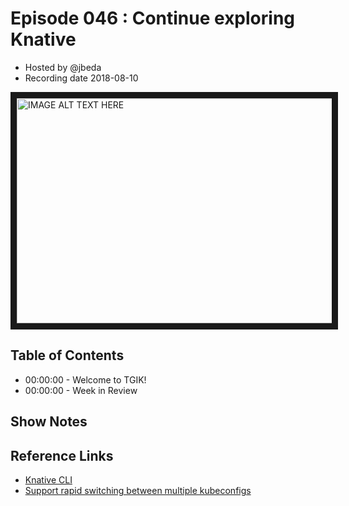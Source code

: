 # Episode 046 : Continue exploring Knative

- Hosted by @jbeda
- Recording date 2018-08-10

<!--- Thumbnailed embed of the video, n8Xo_ghCIOSY is the video id from the youtube url
Note the 0.jpg for the thumbnail --->

<a href="https://www.youtube.com/watch?v=ivZIf34zYuQ
" target="_blank"><img src="http://img.youtube.com/vi/ixs2-UnWiGU/0.jpg" 
alt="IMAGE ALT TEXT HERE" width="640" height="360" border="10" /></a>

## Table of Contents

- 00:00:00 - Welcome to TGIK!
- 00:00:00 - Week in Review

## Show Notes



## Reference Links

- [Knative CLI](https://github.com/cppforlife/knctl)
- [Support rapid switching between multiple kubeconfigs](https://github.com/Azure/vscode-kubernetes-tools/pull/337)